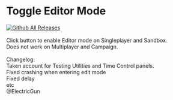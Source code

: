# Toggle Editor Mode
[![Github All Releases](https://img.shields.io/github/downloads/electricgun/toggle-editor-mode/total.svg)]() <br> <br>
Click button to enable Editor mode on Singleplayer and Sandbox.
<br>
Does not work on Multiplayer and Campaign.
<br>
<br>
Changelog:
<br>
Taken account for Testing Utilities and Time Control panels.
<br>
Fixed crashing when entering edit mode
<br>
Fixed delay
<br>
etc
<br>
@ElectricGun
